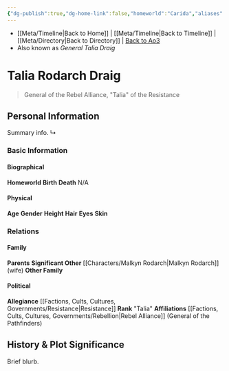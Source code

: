 ```yaml
---
{"dg-publish":true,"dg-home-link":false,"homeworld":"Carida","aliases":[],"tags":["resistance","forcesensitive","unfinished","character"],"permalink":"/characters/talia-draig/","dgHomeLink":false,"dgPassFrontmatter":true}
---
```


- [[Meta/Timeline\|Back to Home]] | [[Meta/Timeline\|Back to Timeline]] | [[Meta/Directory\|Back to Directory]] | [Back to Ao3](https://archiveofourown.org/works/19334440/chapters/45992584)
- Also known as *General Talia Draig*

# Talia Rodarch Draig
>General of the Rebel Alliance, "Talia" of the Resistance

## Personal Information
Summary info.
↳ 

### Basic Information

#### Biographical
**Homeworld** 
**Birth** 
**Death** N/A

#### Physical
**Age** 
**Gender** 
**Height** 
**Hair** 
**Eyes** 
**Skin** 

### Relations

#### Family
**Parents** 
**Significant Other** [[Characters/Malkyn Rodarch\|Malkyn Rodarch]] (wife)
**Other Family**

#### Political
**Allegiance** [[Factions, Cults, Cultures, Governments/Resistance\|Resistance]]
**Rank** "Talia"
**Affiliations** [[Factions, Cults, Cultures, Governments/Rebellion\|Rebel Alliance]] (General of the Pathfinders)

## History & Plot Significance
Brief blurb.